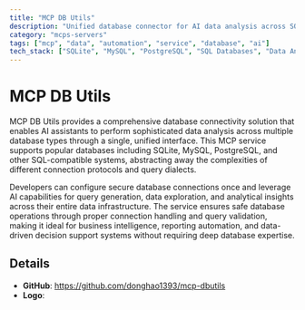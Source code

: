 ```yaml
---
title: "MCP DB Utils"
description: "Unified database connector for AI data analysis across SQLite, MySQL, PostgreSQL and other databases with secure connection management."
category: "mcps-servers"
tags: ["mcp", "data", "automation", "service", "database", "ai"]
tech_stack: ["SQLite", "MySQL", "PostgreSQL", "SQL Databases", "Data Analysis"]
---
```


# MCP DB Utils

MCP DB Utils provides a comprehensive database connectivity solution that enables AI assistants to perform sophisticated data analysis across multiple database types through a single, unified interface. This MCP service supports popular databases including SQLite, MySQL, PostgreSQL, and other SQL-compatible systems, abstracting away the complexities of different connection protocols and query dialects.

Developers can configure secure database connections once and leverage AI capabilities for query generation, data exploration, and analytical insights across their entire data infrastructure. The service ensures safe database operations through proper connection handling and query validation, making it ideal for business intelligence, reporting automation, and data-driven decision support systems without requiring deep database expertise.

## Details

- **GitHub**: https://github.com/donghao1393/mcp-dbutils
- **Logo**: 
